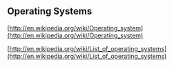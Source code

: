 ## Operating Systems

[http://en.wikipedia.org/wiki/Operating_system](http://en.wikipedia.org/wiki/Operating_system)

[http://en.wikipedia.org/wiki/List_of_operating_systems](http://en.wikipedia.org/wiki/List_of_operating_systems)